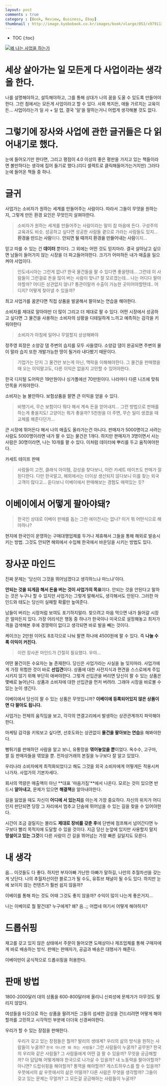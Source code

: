 ```yaml
---
layout: post
comments : true
category : [Book, Review, Business, Ebay]
thumbnail : http://image.kyobobook.co.kr/images/book/xlarge/053/x9791130604053.jpg
---
```


* TOC
{:toc}

[![왜 나는 사업을 하는가](http://image.kyobobook.co.kr/images/book/xlarge/053/x9791130604053.jpg)](http://app.ac/u3f1QVJ03)


# 세상 살아가는 일 모든게 다 사업이라는 생각을 한다. 
나를 설명해야하고, 설득해야하고, 그를 통해 상대가 나의 꿈을 도울 수 있도록 만들어야한다. 그런 점에서는 모든게 사업이라고 할 수 있다. 사회 복지든, 애들 가르치는 교육이든... 
사업이라는가 일 사 + 일 업, 결국 '일'을 말하는거니 어렵게 생각해볼 것도 없다.

# 그렇기에 장사와 사업에 관한 글귀들은 다 읽어내기로 했다. 
눈에 들어오기만 한다면, 그리고 평점이 4.0 이상의 좋은 평판을 가지고 있는 책들이라면 볼만하다는 생각에 집어 들기로 했다.(리디 셀렉트로 클릭해들어가는거지만) 그러다 눈에 들어온 책들 중 하나.


# 글귀

 사업가는 소비자가 원하는 세계를 만들어주는 사람이다. 따라서 그들이 무엇을 원하는지, 그렇게 만든 환경 요인은 무엇인지 살펴야한다. 

> 소비자가 원하는 세게를 만들어주는 사람이라는 말이 참 마음에 든다. 구성주의 교육과도 비슷. 성공하고 싶다면 성공한 사람들 곁으로 가라는 사람들도 있지... **환경을 만드는 사람**이다. **안되면 될 때까지 환경을 만들어내는 사람**이지...

 믿고 따를 수 있는 건 **데이터** 뿐이다. 그 외에는 어떤 것도 믿지마라. 결국 살아남고 싶으면 남들이 들어가지 않는 시장을 더 파고들어야한다. 크기가 어떠하든 내가 매출을 일으켜야 사업이다.

> 인도네시아는 그런게 없나? 한국 물건들을 팔 수 있다면 좋을텐데... 그런데 이 사람들이 그런걸로 돈을 많이 버는 사람이 맞나? 잘 모르겠는데...
나는 어디다 팔아야할까? 어디든 상관없지 않나? 통관이랄까 수출이 가능한 곳이어야할텐데.. 어디지? 어떻게 찾아낼 수 있을까?

 최고 사업가를 꿈꾼다면 직접 상품을 발굴해서 팔아보는 연습을 해야한다.

 소비자를 제대로 알아야만 더 많이 그리고 더 제대로 팔 수 있다.
 어떤 시장에서 성공하고 싶다면 그 물건을 사용하는 소비자의 상황을 디테일하게 느끼고 예측하는 감각을 키워야한다

> 소비자가 아침에 일어나 무얼할지 상상해봐야

 정주영 회장은 소양강 댐 주변의 습지를 모두 사들였다. 소양감 댐이 완공되면 주변의 물이 말라 습지 또한 개발가능한 땅이 될거라 내다봤기 때문이다.

> 기업가는 단지 그 물건만 보는게 아닌, 맥락을 이해해야한다. 그 물건을 판매했을 때 오는 이익말고도, 다른 이익은 없을지 고민할 수 있어야한다.

 한국 디지털 도어락은 19만원이나 싱가폴에선 70만원이다. 나라마다 다른 니즈에 맞춰 안목을 키워야한다.

 소비자는 늘 불안하다. 보험상품을 팔면 큰 이익을 얻을 수 있다.

> 비행기서, 무슨 보험이다 뭐다 해서 계속 돈을 얻어내지... 그런 방법으로 판매를 하는게 좋을지도! 고양이는 뭐가 좋을까? 5천원을 더 주면, 무슨 일이 생겼을 때 교체를 해준다던가...

 큰 시장에 뛰어든다 해서 나의 매출도 올라가는건 아니다. 판매자가 5000명이고 사려는 사람도 5000명이라면 내가 팔 수 있는 물건은 1개다. 하지만 판매자가 3명이면서 사는 사람은 30명이라면, 나는 10개를 팔 수 있다. 이처럼 데이터에 뿌리를 두고 움직여야한다.


 카세트 테이프 판매

> 사람들이 고전, 클래식 아이템, 감성을 찾다보니, 이런 카세트 테이프도 판매가 잘된다한다. 다만 한국말고, 해외에서는 더이상 생산되지 않다보니 이를 찾는 외국고객이 많다고... 듣다보니 이베이에서 판매해보는 경험도 매력있는 듯?

# 이베이에서 어떻게 팔아야돼?

> 한국인 상대로 이베이 판매를 돕는 그런 에이전시는 없나? 이거 뭐 어떤식으로 해야하나?

 현지에 한국인이 운영하는 구매대행업체를 두거나 제휴해서 그들을 통해 해외로 발송시키는 방법. 그것도 안되면 해외에서 수입해 한국에서 바운딩을 시키는  방법도 있다.

# 장사꾼 마인드  
 진짜 문제는 '당신이 그것을 뛰어넘겠다고 생각하느냐 마느냐'이다.

 **안되는 것을 되게끔 해서 돈을 버는 것이 사업가의 목표**이다. 안되는 것을 안된다고 말하는 것은 누구나 할 수 있지만 사업가는 그렇게 말해서도, 생각해서도 안된다. 그러한 마인드와 태도는 당신이 실패할 확률만 높여준다.

 남들이 버리는 시장처럼 보여도 포기하지말라. 찾으려고 마음 먹으면 내가 들어갈 시장은 얼마든지 있다. 가장 어리석은 행동 중 하나가 한국이나 미국으로 설정해놓고 최저가격을 검색해본 후에 경쟁력이 없다고 생각되면 바로 발을 빼는 것이다.

 케이크는 2만원 이어도 8조각으로 나눠 팔면 하나에 4500원에 팔 수 있다. 즉 **나눌 수록 이익이 커진다.**

> 이런 장사꾼 마인드가 간절히 필요했다. 우아...

 어떤 물건이든 수요자는 늘 존재한다.
 당신은 사업가라는 사실을 늘 잊지마라. 사업가에게 가장 위험한 것이 바로 **선입견**이다. 상품에 대한 사전지식과 편견을 스스로에게 주입시키지 않기 위해 부단히 애써야한다. 그렇게 선입관을 버리면 당신이 팔 수 있는 상품은 몇배로 늘어난다. 상품과 소비자에 대한 선입관을 먼저 버려라. 그래야 시장을 바로볼 수 있는 눈이 생긴다.


 이베이에서 당신이 팔 수 있는 상품은 무엇입니까?  **이베이에 등록되어있지 않은 상품이면 다 팔아도 됩니다.**
  
 사업가는 전체의 움직임을 보고, 각각의 연결고리에서 발생하는 상관관계까지 파악해야한다. 

 마케팅 감각을 키워보고 싶다면, 선호도와는 상관없이 **물건을 팔아보는 연습**을 해봐야한다.

 뻥튀기를 판매하던 사람을 알고 보니, 유통망을 **엮어놓았을 뿐**이었다. 옥수수, 고구마, 쌀 등 판매자들을 엮었을 뿐. 전자상거래의 본질을 누구보다 잘 알고 있었다.

 우리나라 소비자에게 최적화되었다고 해도 그것을 외국 소비자에게 어떻게든 적용시켜나가자. 사업가의 기본자세다.

 회사의 역량은 매출액이 아닌 **대표 '마음가짐'**에서 나온다. 모르는 것이 있으면 반드시 **알아내고**, 문제가 있으면 **해결책**을 알아내야한다.

 길을 잃었을 때도 자신이 **어디에 서 있는지**를 아는게 가장 중요하다. 자신의 위치가 어디인지 판단되면 당장 그 자리에서 멈추고 단숨에 뛰어넘을 수 있는 길을 찾을 수 있어야한다. 

 시간이 조금 걸릴지는 몰라도 **제대로 장비를 갖춘 후**에 단번에 점프해서 넘어간다면 누구보다 빨리 목적지에 도달할 수 있을 것이다.
 지금 당신 눈앞에 있지만 사용할지 말지 **망설이고 있는 그것**이 다른 사람이 간 길을 뛰어넘는 가장 빠른 길일지도 모른다.




# 내 생각

음... 이것들도 다 좋다.
하지만 부자아빠 가난한 아빠가 말하길, 나만의 추월차선을 갖는게 낫단다.
나의 추월차선이란 블로그가 될 수도, 유튜브 채널이 될 수도 있다.
하지만 눈에 보이지 않는 컨텐츠가 훨씬 쉽지 않을까?

이베이를 통해 파는 것도 어때
그것도 좋지 않을까?
수익이 많이 나는게 좋은거지...

나는 이베이로 뭘 팔건데? 누구에게? 왜?
음..;; 어렵네 여기서 어떻게 해야하지?


# 드롭쉬핑

 재고를 갖고 있지 않은 상태에서 주문이 들어오면 도매상이나 제조업체를 통해 구매자에게 바로 배송하는 방식. 판매는 판매자가, 공급과 배송은 대행사가 해준다.

 이베이만이 공식적으로 드롭쉬핑을 허용한다. 

# 판매 방법

 1800-2000달러 대의 상품을 600-800달러에 올리니 신뢰성에 문제가가 아무것도 팔리지 않았다.

 여성들을 타깃으로 하는 상품을 팔려거든 그들의 섬세한 감성을 건드리려면 어떻게 해야할까를 고민하고 시각적인 부분에 더더욱 신경써야한다.

 우리가 할 수 있는 장점을 판매한다.

> 우리가 갖고 있는 장점들은 뭘까? 발리의 생태계? 우리의 삶의 방식을 원하는 사람들이 누굴까? `한국 아니면 돼 하는 사람들?` 그런 사람들이 누굴까? 공무원? 한국의 우리와 같은 사람들?
> 그 사람들에게 어떤 걸 팔 수 있을까? 무엇을 궁금해할까? 아 답답해 어떻게해야 한국으로 나가살 수 있을까? 내 노동력을 팔아야할까? 아니면? 드랍쉬핑을 해야할까? 통역을 해야할까? 게스트하우스를 할 수 있을까? 
> 우붓에서의 삶 우붓에서의 삶은 어떨까? 다른 사람은 무엇을 생각할까? 그들이 갖고 있는 문제는 무얼까? 그 모든걸 궁금해하는 사람들이 누굴까?
